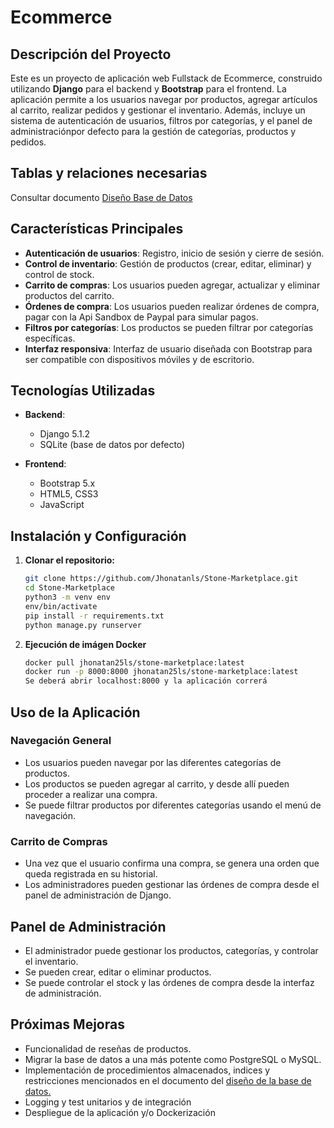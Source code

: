 # Ecommerce 

## Descripción del Proyecto

Este es un proyecto de aplicación web Fullstack de Ecommerce, construido utilizando **Django** para el backend y **Bootstrap** para el frontend. La aplicación permite a los usuarios navegar por productos, agregar artículos al carrito, realizar pedidos y gestionar el inventario. Además, incluye un sistema de autenticación de usuarios, filtros por categorías, y el panel de administraciónpor defecto para la gestión de categorías, productos y pedidos.

## Tablas y relaciones necesarias

Consultar documento [Diseño Base de Datos](https://github.com/Jhonatanls/Stone-Marketplace/blob/main/Dise%C3%B1o%20de%20la%20Base%20de%20Datos.pdf)

## Características Principales

- **Autenticación de usuarios**: Registro, inicio de sesión y cierre de sesión.
- **Control de inventario**: Gestión de productos (crear, editar, eliminar) y control de stock.
- **Carrito de compras**: Los usuarios pueden agregar, actualizar y eliminar productos del carrito.
- **Órdenes de compra**: Los usuarios pueden realizar órdenes de compra, pagar con la Api Sandbox de Paypal para simular pagos.
- **Filtros por categorías**: Los productos se pueden filtrar por categorías específicas.
- **Interfaz responsiva**: Interfaz de usuario diseñada con Bootstrap para ser compatible con dispositivos móviles y de escritorio.

## Tecnologías Utilizadas

- **Backend**:
  - Django 5.1.2
  - SQLite (base de datos por defecto)
  
- **Frontend**:
  - Bootstrap 5.x
  - HTML5, CSS3
  - JavaScript

## Instalación y Configuración

1. **Clonar el repositorio:**

   ```bash
   git clone https://github.com/Jhonatanls/Stone-Marketplace.git
   cd Stone-Marketplace
   python3 -m venv env
   env/bin/activate
   pip install -r requirements.txt
   python manage.py runserver

2. **Ejecución de imágen Docker**
   ```bash
   docker pull jhonatan25ls/stone-marketplace:latest 
   docker run -p 8000:8000 jhonatan25ls/stone-marketplace:latest
   Se deberá abrir localhost:8000 y la aplicación correrá

## Uso de la Aplicación
### Navegación General
- Los usuarios pueden navegar por las diferentes categorías de productos.
- Los productos se pueden agregar al carrito, y desde allí pueden proceder a realizar una compra.
- Se puede filtrar productos por diferentes categorías usando el menú de navegación.

### Carrito de Compras
- Una vez que el usuario confirma una compra, se genera una orden que queda registrada en su historial.
- Los administradores pueden gestionar las órdenes de compra desde el panel de administración de Django.

## Panel de Administración
- El administrador puede gestionar los productos, categorías, y controlar el inventario.
- Se pueden crear, editar o eliminar productos.
- Se puede controlar el stock y las órdenes de compra desde la interfaz de administración.

## Próximas Mejoras
- Funcionalidad de reseñas de productos.
- Migrar la base de datos a una más potente como PostgreSQL o MySQL.
- Implementación de procedimientos almacenados, indices y restricciones mencionados en el documento del [diseño de la base de datos.](https://github.com/Jhonatanls/Stone-Marketplace/blob/main/Dise%C3%B1o%20de%20la%20Base%20de%20Datos.pdf)
- Logging y test unitarios y de integración
- Despliegue de la aplicación y/o Dockerización
